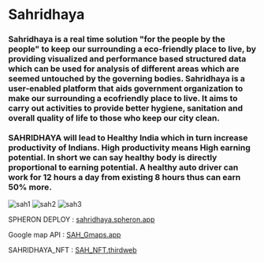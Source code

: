 # Sahridhaya
<h3>Sahridhaya is a real time solution "for the people by the people" to keep our surrounding a eco-friendly place to live, by providing visualized and performance based structured data which can be used for analysis of different areas which are seemed untouched by the governing bodies.
Sahridhaya is a user-enabled platform that aids government organization to make our surrounding a ecofriendly place to live. It aims to carry out activities to provide better hygiene, sanitation and overall quality of life to those who keep our city clean.
<br><br>
SAHRIDHAYA will lead to Healthy India which in turn increase productivity of Indians. High productivity means High earning potential. In short we can say healthy body is directly proportional to earning potential. A healthy auto driver can work for 12 hours a day from existing 8 hours thus can earn 50% more.</h3>

![sah1](https://user-images.githubusercontent.com/91840644/200156698-2290ff75-31bb-4b32-8b91-32e37dc5339d.jpg)
![sah2](https://user-images.githubusercontent.com/91840644/200156693-ddb39cfd-c007-4e6e-9213-b144d9c64451.jpg)
![sah3](https://user-images.githubusercontent.com/91840644/200156696-729b15be-c788-4325-93a4-187e5c9588d4.jpg)



SPHERON DEPLOY : [sahridhaya.spheron.app](https://spheron.mypinata.cloud/ipfs/QmUZd2ujzihn5mRib58Uq3CvVq2ixTiqZyitaiHRhEJWsC)

Google map API : [SAH_Gmaps.app](https://developers-dot-devsite-v2-prod.appspot.com/maps/documentation/utils/geocoder/#q%3D29.916852%252C-25.664062)

SAHRIDHAYA_NFT : [SAH_NFT.thirdweb]([https://thirdweb.com/mumbai/0x34007B59c45241a9Cb1AAFb2dCc5ba802709fF7F/nfts])

